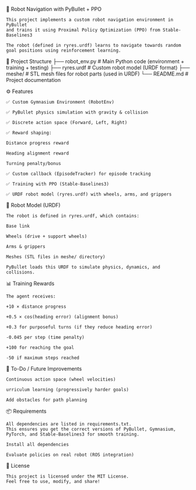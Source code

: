🦾 Robot Navigation with PyBullet + PPO

    This project implements a custom robot navigation environment in PyBullet
    and trains it using Proximal Policy Optimization (PPO) from Stable-Baselines3

    The robot (defined in ryres.urdf) learns to navigate towards random goal positions using reinforcement learning.

📂 Project Structure
    ├── robot_env.py        # Main Python code (environment + training + testing)
    ├── ryres.urdf          # Custom robot model (URDF format)
    ├── meshe/              # STL mesh files for robot parts (used in URDF)
    └── README.md           # Project documentation

⚙️ Features

    ✅ Custom Gymnasium Environment (RobotEnv)

    ✅ PyBullet physics simulation with gravity & collision

    ✅ Discrete action space (Forward, Left, Right)

    ✅ Reward shaping:

    Distance progress reward

    Heading alignment reward

    Turning penalty/bonus

    ✅ Custom callback (EpisodeTracker) for episode tracking

    ✅ Training with PPO (Stable-Baselines3)

    ✅ URDF robot model (ryres.urdf) with wheels, arms, and grippers

🤖 Robot Model (URDF)

    The robot is defined in ryres.urdf, which contains:

    Base link

    Wheels (drive + support wheels)

    Arms & grippers

    Meshes (STL files in meshe/ directory)

    PyBullet loads this URDF to simulate physics, dynamics, and collisions.

📊 Training Rewards

    The agent receives:
 
    +10 × distance progress

    +0.5 × cos(heading error) (alignment bonus)

    +0.3 for purposeful turns (if they reduce heading error)

    -0.045 per step (time penalty)

    +100 for reaching the goal

    -50 if maximum steps reached


📌 To-Do / Future Improvements

    Continuous action space (wheel velocities)

    urriculum learning (progressively harder goals)

    Add obstacles for path planning

📦 Requirements

    All dependencies are listed in requirements.txt.
    This ensures you get the correct versions of PyBullet, Gymnasium, PyTorch, and Stable-Baselines3 for smooth training.

    Install all dependencies

    Evaluate policies on real robot (ROS integration)

📜 License

    This project is licensed under the MIT License.
    Feel free to use, modify, and share!
